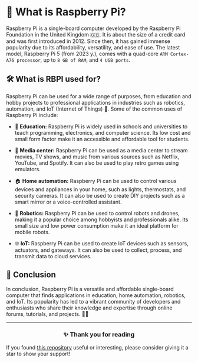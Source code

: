 <!-- SEO DATA FOR BLOCKLIST.SEFINEK.NET
* Title       : Raspberry Pi: Your comprehensive guide to the versatile single-board computer
* Description : Unlock the potential of Raspberry Pi! Learn about its features, applications in education, home automation, robotics, and IoT.
* Tags        : raspberry pi, single-board computer, iot, education, home automation, robotics, diy projects, programming, electronics, technology, affordable computing
* Canonical   : /viewer/info/What_is_Raspberry_Pi
-->

# 🍓 What is Raspberry Pi?
Raspberry Pi is a single-board computer developed by the Raspberry Pi Foundation in the United Kingdom 🇬🇧.
It is about the size of a credit card and was first introduced in 2012.
Since then, it has gained immense popularity due to its affordability, versatility, and ease of use.
The latest model, Raspberry Pi 5 (from 2023 y.), comes with a quad-core `ARM Cortex-A76 processor`, up to `8 GB of RAM`, and `4 USB ports`.

## 🛠️ What is RBPI used for?
Raspberry Pi can be used for a wide range of purposes, from education and hobby projects to professional applications in industries such as robotics, automation, and IoT (Internet of Things) 🚀.
Some of the common uses of Raspberry Pi include:

- 🏫 **Education:**
  Raspberry Pi is widely used in schools and universities to teach programming, electronics, and computer science.
  Its low cost and small form factor make it an accessible and affordable tool for students.

- 🎵 **Media center:**
  Raspberry Pi can be used as a media center to stream movies, TV shows, and music from various sources such as Netflix, YouTube, and Spotify.
  It can also be used to play retro games using emulators.

- 🏠 **Home automation:**
  Raspberry Pi can be used to control various devices and appliances in your home, such as lights, thermostats, and security cameras.
  It can also be used to create DIY projects such as a smart mirror or a voice-controlled assistant.

- 🤖 **Robotics:**
  Raspberry Pi can be used to control robots and drones, making it a popular choice among hobbyists and professionals alike.
  Its small size and low power consumption make it an ideal platform for mobile robots.

- 🌐 **IoT:**
  Raspberry Pi can be used to create IoT devices such as sensors, actuators, and gateways.
  It can also be used to collect, process, and transmit data to cloud services.

## 🤝 Conclusion
In conclusion, Raspberry Pi is a versatile and affordable single-board computer that finds applications in education, home automation, robotics, and IoT.
Its popularity has led to a vibrant community of developers and enthusiasts who share their knowledge and expertise through online forums, tutorials, and projects. 👥🌟


<hr>
<h3 align="center">✨ Thank you for reading</h3>
If you found <a href="https://github.com/sefinek24/Sefinek-Blocklist-Collection" target="_blank" title="sefinek24/Sefinek-Blocklist-Collection">this repository</a> useful or interesting, please consider giving it a star to show your support!